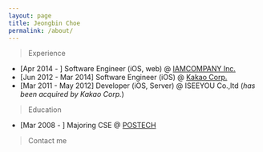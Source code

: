 ```yaml
---
layout: page
title: Jeongbin Choe
permalink: /about/
---
```



> Experience
* [Apr 2014 - ] Software Engineer (iOS, web) @ <a href="http://www.iamcompany.net" target="blank">IAMCOMPANY Inc.</a>
* [Jun 2012 - Mar 2014] Software Engineer (iOS) @ <a href="http://www.kakaocorp.com" target="blank">Kakao Corp.</a>
* [Mar 2011 - May 2012] Developer (iOS, Server) @ ISEEYOU Co.,ltd (*has been acquired by Kakao Corp.*)


> Education
* [Mar 2008 - ] Majoring CSE @ <a href="http://www.postech.edu" target="blank">POSTECH</a>


> Contact me
<a href="mailto:me@cero.kr"><i class="svg-icon email"></i></a>
<a href="http://www.facebook.com/jeongbin.choe" target="blank"><i class="svg-icon facebook"></i></a>
<a href="http://www.linkedin.com/in/cerowind" target="blank"><i class="svg-icon linkedin"></i></a>
